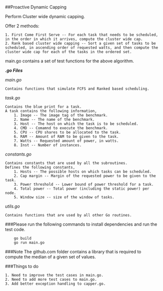 ##Proactive Dynamic Capping

Perform Cluster wide dynamic capping.

Offer 2 methods:

	1. First Come First Serve -- For each task that needs to be scheduled, in the order in which it arrives, compute the cluster wide cap.
	2. Rank based cluster wide capping -- Sort a given set of tasks to be scheduled, in ascending order of requested watts, and then compute the cluster wide cap for each of the tasks in the ordered set.

main.go contains a set of test functions for the above algorithm.

***.go Files***

*main.go*
```
Contains functions that simulate FCFS and Ranked based scheduling.
```

*task.go*
```
Contains the blue print for a task.
A task contains the following information,
	1. Image -- The image tag of the benchmark.
	2. Name -- The name of the benchmark.
	3. Host -- The host on which the task is to be scheduled.
	4. CMD -- Comamnd to execute the benchmark.
	5. CPU -- CPU shares to be allocated to the task.
	6. RAM -- Amount of RAM to be given to the task.
	7. Watts -- Requested amount of power, in watts.
	8. Inst -- Number of instances.
```

*constants.go*
```
Contains constants that are used by all the subroutines.
Defines the following constants,
	1. Hosts -- The possible hosts on which tasks can be scheduled.
	2. Cap margin -- Margin of the requested power to be given to the task.
	3. Power threshold -- Lower bound of power threshold for a task.
	4. Total power -- Total power (including the static power) per node.
	5. Window size -- size of the window of tasks.
```

*utils.go*
```
Contains functions that are used by all other Go routines.
```

###Please run the following commands to install dependencies and run the test code.
```
	go build
	go run main.go
```

###Note
	The github.com folder contains a library that is required to compute the median of a given set of values.

###Things to do

	1. Need to improve the test cases in main.go.
	2. Need to add more test cases to main.go.
	3. Add better exception handling to capper.go. 
